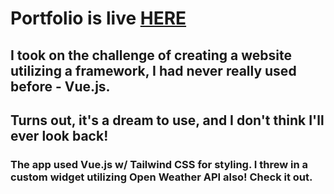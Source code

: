 # Portfolio is live [HERE](https://www.jacobchestnut.com/)

## I took on the challenge of creating a website utilizing a framework, I had never really used before - Vue.js. 

## Turns out, it's a dream to use, and I don't think I'll ever look back!

### The app used Vue.js w/ Tailwind CSS for styling. I threw in a custom widget utilizing Open Weather API also! Check it out.
